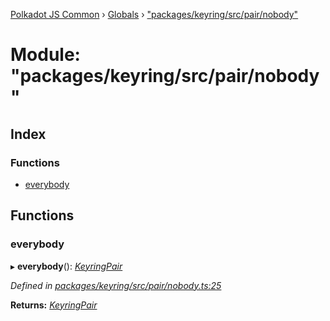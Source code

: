 [Polkadot JS Common](../README.md) › [Globals](../globals.md) › ["packages/keyring/src/pair/nobody"](_packages_keyring_src_pair_nobody_.md)

# Module: "packages/keyring/src/pair/nobody"

## Index

### Functions

* [everybody](_packages_keyring_src_pair_nobody_.md#everybody)

## Functions

###  everybody

▸ **everybody**(): *[KeyringPair](../interfaces/_packages_keyring_src_types_.keyringpair.md)*

*Defined in [packages/keyring/src/pair/nobody.ts:25](https://github.com/polkadot-js/common/blob/e7c665e5/packages/keyring/src/pair/nobody.ts#L25)*

**Returns:** *[KeyringPair](../interfaces/_packages_keyring_src_types_.keyringpair.md)*
